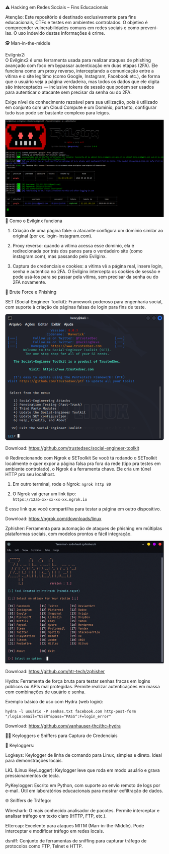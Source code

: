 ⚠️ Hacking em Redes Sociais – Fins Educacionais

Atenção: Este repositório é destinado exclusivamente para fins educacionais, CTFs e testes em ambientes controlados.
O objetivo é compreender vulnerabilidades comuns em redes sociais e como preveni-las.
O uso indevido destas informações é crime.

🕵️ Man-in-the-middle

Evilgnix2:  
O Evilginx2 é uma ferramenta usada para realizar ataques de phishing avançado com foco em bypassar autenticação em duas etapas (2FA). Ele funciona como um proxy reverso, interceptando a comunicação entre a vítima e o site legítimo (como Google, Instagram, Facebook etc.), de forma que o usuário veja a página verdadeira, mas todos os dados que ele digita são interceptados — inclusive tokens de sessão que podem ser usados para autenticar o atacante sem precisar da senha ou do 2FA.  

Exige nível de conhecimento razoável para sua utilização, pois é utilizado em conjunto com um Cloud Compute e um Domínio, portanto, configurar tudo isso pode ser bastante complexo para leigos.

![descrição](/evilginx.png)  
🧠 Como o Evilginx funciona  

1. Criação de uma página fake: o atacante configura um domínio similar ao original (por ex. login-instagram.com).  

2. Proxy reverso: quando a vítima acessa esse domínio, ela é redirecionada por trás dos panos para o verdadeiro site (como instagram.com), mas passando pelo Evilginx.  

3. Captura de credenciais e cookies: a vítima vê a página real, insere login, senha e autentica no 2FA. O Evilginx intercepta os cookies de sessão e pode usá-los para se passar pela vítima, sem precisar da senha ou do 2FA novamente.  

🔐 Brute Force e Phishing  

SET (Social-Engineer Toolkit):
Framework poderoso para engenharia social, com suporte à criação de páginas falsas de login para fins de teste.

![descrição](/setoolkit.png)

Download: https://github.com/trustedsec/social-engineer-toolkit

🌐 Redirecionando com Ngrok e SEToolkit
Se você tá rodando o SEToolkit localmente e quer expor a página falsa pra fora da rede (tipo pra testes em ambiente controlado), o Ngrok é a ferramenta chave. Ele cria um túnel HTTP pro seu localhost.

1. Em outro terminal, rode o Ngrok:
    ```ngrok http 80 ```

2. O Ngrok vai gerar um link tipo:  
    ``` https://12ab-xx-xx-xx-xx.ngrok.io ```
   
É esse link que você compartilha para testar a página em outro dispositivo.

Download: https://ngrok.com/downloads/linux  
   
Zphisher:
Ferramenta para automação de ataques de phishing em múltiplas plataformas sociais, com modelos prontos e fácil integração.

![descrição](/workflow.gif)

Download: https://github.com/htr-tech/zphisher

Hydra:
Ferramenta de força bruta para testar senhas fracas em logins públicos ou APIs mal protegidas.
Permite realizar autenticações em massa com combinações de usuário e senha.

Exemplo básico de uso com Hydra (web login):

    hydra -l usuário -P senhas.txt facebook.com http-post-form "/login:email=^USER^&pass=^PASS^:F=login_error"  

Download: https://github.com/vanhauser-thc/thc-hydra

🕵️‍♂️ Keyloggers e Sniffers para Captura de Credenciais

🔑 Keyloggers:

Logkeys:
Keylogger de linha de comando para Linux, simples e direto. Ideal para demonstrações locais.

LKL (Linux KeyLogger):
Keylogger leve que roda em modo usuário e grava pressionamentos de tecla.

PyKeylogger:
Escrito em Python, com suporte ao envio remoto de logs por e-mail. Útil em laboratórios educacionais para mostrar exfiltração de dados.

🌐 Sniffers de Tráfego:

Wireshark:
O mais conhecido analisador de pacotes. Permite interceptar e analisar tráfego em texto claro (HTTP, FTP, etc.).

Ettercap:
Excelente para ataques MITM (Man-in-the-Middle). Pode interceptar e modificar tráfego em redes locais.

dsniff:
Conjunto de ferramentas de sniffing para capturar tráfego de protocolos como FTP, Telnet e HTTP.
